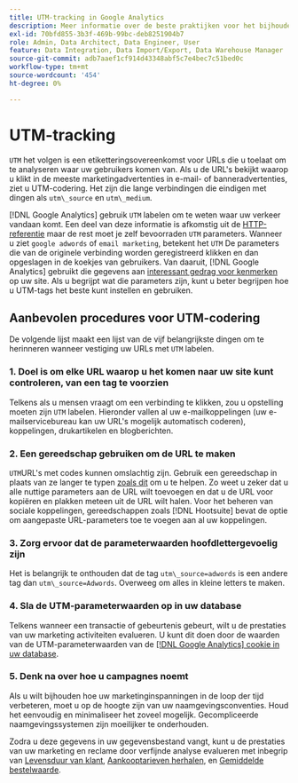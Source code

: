 ```yaml
---
title: UTM-tracking in Google Analytics
description: Meer informatie over de beste praktijken voor het bijhouden van UTM-codes (tagging) in Google Analytics.
exl-id: 70bfd855-3b3f-469b-99bc-deb8251904b7
role: Admin, Data Architect, Data Engineer, User
feature: Data Integration, Data Import/Export, Data Warehouse Manager
source-git-commit: adb7aaef1cf914d43348abf5c7e4bec7c51bed0c
workflow-type: tm+mt
source-wordcount: '454'
ht-degree: 0%

---
```


# UTM-tracking

`UTM` het volgen is een etiketteringsovereenkomst voor URLs die u toelaat om te analyseren waar uw gebruikers komen van. Als u de URL&#39;s bekijkt waarop u klikt in de meeste marketingadvertenties in e-mail- of banneradvertenties, ziet u UTM-codering. Het zijn die lange verbindingen die eindigen met dingen als `utm\_source` en `utm\_medium`.

[!DNL Google Analytics] gebruik `UTM` labelen om te weten waar uw verkeer vandaan komt. Een deel van deze informatie is afkomstig uit de [HTTP-referentie](https://en.wikipedia.org/wiki/HTTP_referer) maar de rest moet je zelf bevoorraden `UTM` parameters. Wanneer u ziet `google adwords` of `email marketing`, betekent het `UTM` De parameters die van de originele verbinding worden geregistreerd klikken en dan opgeslagen in de koekjes van gebruikers. Van daaruit, [!DNL Google Analytics] gebruikt die gegevens aan [interessant gedrag voor kenmerken](../data-analyst/analysis/google-track-user-acq.md) op uw site. Als u begrijpt wat die parameters zijn, kunt u beter begrijpen hoe u UTM-tags het beste kunt instellen en gebruiken.

## Aanbevolen procedures voor UTM-codering

De volgende lijst maakt een lijst van de vijf belangrijkste dingen om te herinneren wanneer vestiging uw URLs met `UTM` labelen.

### 1. Doel is om elke URL waarop u het komen naar uw site kunt controleren, van een tag te voorzien

Telkens als u mensen vraagt om een verbinding te klikken, zou u opstelling moeten zijn `UTM` labelen. Hieronder vallen al uw e-mailkoppelingen (uw e-mailservicebureau kan uw URL&#39;s mogelijk automatisch coderen), koppelingen, drukartikelen en blogberichten.

### 2. Een gereedschap gebruiken om de URL te maken

`UTM`URL&#39;s met codes kunnen omslachtig zijn. Gebruik een gereedschap in plaats van ze langer te typen [zoals dit](https://support.google.com/analytics/answer/1033867?hl=en) om u te helpen. Zo weet u zeker dat u alle nuttige parameters aan de URL wilt toevoegen en dat u de URL voor kopiëren en plakken meteen uit de URL wilt halen. Voor het beheren van sociale koppelingen, gereedschappen zoals [!DNL Hootsuite] bevat de optie om aangepaste URL-parameters toe te voegen aan al uw koppelingen.

### 3. Zorg ervoor dat de parameterwaarden hoofdlettergevoelig zijn

Het is belangrijk te onthouden dat de tag `utm\_source=adwords` is een andere tag dan `utm\_source=Adwords`. Overweeg om alles in kleine letters te maken.

### 4. Sla de UTM-parameterwaarden op in uw database

Telkens wanneer een transactie of gebeurtenis gebeurt, wilt u de prestaties van uw marketing activiteiten evalueren. U kunt dit doen door de waarden van de UTM-parameterwaarden van de [[!DNL Google Analytics] cookie in uw database](../data-analyst/analysis/google-track-user-acq.md).

### 5. Denk na over hoe u campagnes noemt

Als u wilt bijhouden hoe uw marketinginspanningen in de loop der tijd verbeteren, moet u op de hoogte zijn van uw naamgevingsconventies. Houd het eenvoudig en minimaliseer het zoveel mogelijk. Gecompliceerde naamgevingssystemen zijn moeilijker te onderhouden.

Zodra u deze gegevens in uw gegevensbestand vangt, kunt u de prestaties van uw marketing en reclame door verfijnde analyse evalueren met inbegrip van [Levensduur van klant](../data-analyst/analysis/ess-expected-ltv.md), [Aankooptarieven herhalen](../data-analyst/analysis/repurchase-behavior.md), en [Gemiddelde bestelwaarde](../data-analyst/analysis/basic-analytics.md).

